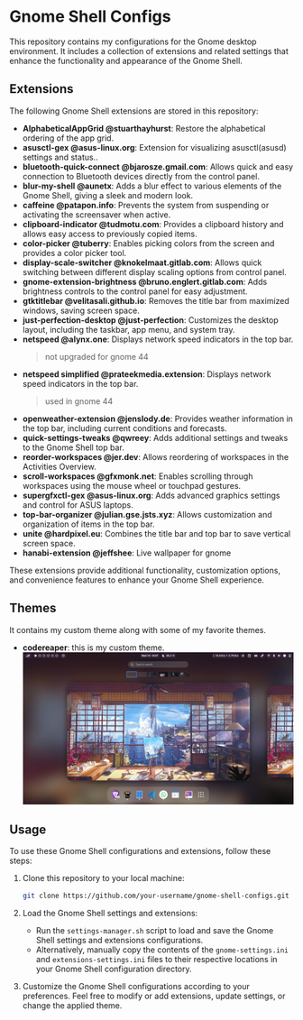 # Gnome Shell Configs

This repository contains my configurations for the Gnome desktop environment. It includes a collection of extensions and related settings that enhance the functionality and appearance of the Gnome Shell.

## Extensions

The following Gnome Shell extensions are stored in this repository:

- **AlphabeticalAppGrid @stuarthayhurst**: Restore the alphabetical ordering of the app grid.
- **asusctl-gex @asus-linux.org**: Extension for visualizing asusctl(asusd) settings and status..
- **bluetooth-quick-connect @bjarosze.gmail.com**: Allows quick and easy connection to Bluetooth devices directly from the control panel.
- **blur-my-shell @aunetx**: Adds a blur effect to various elements of the Gnome Shell, giving a sleek and modern look.
- **caffeine @patapon.info**: Prevents the system from suspending or activating the screensaver when active.
- **clipboard-indicator @tudmotu.com**: Provides a clipboard history and allows easy access to previously copied items.
- **color-picker @tuberry**: Enables picking colors from the screen and provides a color picker tool.
- **display-scale-switcher @knokelmaat.gitlab.com**: Allows quick switching between different display scaling options from control panel.
- **gnome-extension-brightness @bruno.englert.gitlab.com**: Adds brightness controls to the control panel for easy adjustment.
- **gtktitlebar @velitasali.github.io**: Removes the title bar from maximized windows, saving screen space.
- **just-perfection-desktop @just-perfection**: Customizes the desktop layout, including the taskbar, app menu, and system tray.
- **netspeed @alynx.one**: Displays network speed indicators in the top bar.
  > not upgraded for gnome 44
- **netspeed simplified @prateekmedia.extension**: Displays network speed indicators in the top bar.
  > used in gnome 44
- **openweather-extension @jenslody.de**: Provides weather information in the top bar, including current conditions and forecasts.
- **quick-settings-tweaks @qwreey**: Adds additional settings and tweaks to the Gnome Shell top bar.
- **reorder-workspaces @jer.dev**: Allows reordering of workspaces in the Activities Overview.
- **scroll-workspaces @gfxmonk.net**: Enables scrolling through workspaces using the mouse wheel or touchpad gestures.
- **supergfxctl-gex @asus-linux.org**: Adds advanced graphics settings and control for ASUS laptops.
- **top-bar-organizer @julian.gse.jsts.xyz**: Allows customization and organization of items in the top bar.
- **unite @hardpixel.eu**: Combines the title bar and top bar to save vertical screen space.
- **hanabi-extension @jeffshee**: Live wallpaper for gnome

These extensions provide additional functionality, customization options, and convenience features to enhance your Gnome Shell experience.

## Themes

It contains my custom theme along with some of my favorite themes.

- **codereaper**: this is my custom theme.
    ![codereaper-theme](./assets/codereaper-desktop-min.png)

## Usage

To use these Gnome Shell configurations and extensions, follow these steps:

1. Clone this repository to your local machine:

   ```bash
   git clone https://github.com/your-username/gnome-shell-configs.git ~/.local/share/gnome-shell
   ```

1. Load the Gnome Shell settings and extensions:

   - Run the `settings-manager.sh` script to load and save the Gnome Shell settings and extensions configurations.
   - Alternatively, manually copy the contents of the `gnome-settings.ini` and `extensions-settings.ini` files to their respective locations in your Gnome Shell configuration directory.

1. Customize the Gnome Shell configurations according to your preferences. Feel free to modify or add extensions, update settings, or change the applied theme.
